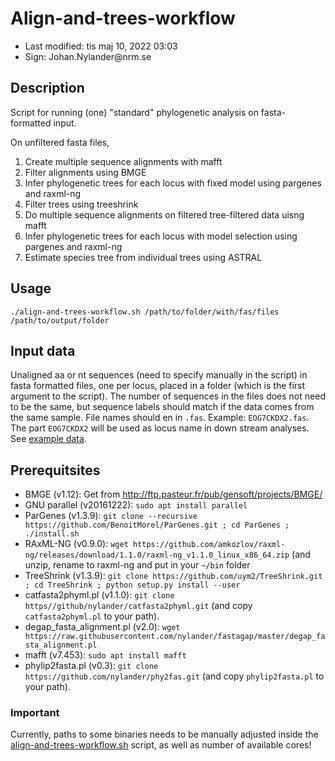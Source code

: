 # Align-and-trees-workflow

- Last modified: tis maj 10, 2022  03:03
- Sign: Johan.Nylander\@nrm.se

## Description

Script for running (one) "standard" phylogenetic analysis on fasta-formatted input.

On unfiltered fasta files,

1. Create multiple sequence alignments with mafft
2. Filter alignments using BMGE
3. Infer phylogenetic trees for each locus with fixed model using pargenes and raxml-ng
4. Filter trees using treeshrink
5. Do multiple sequence alignments on filtered tree-filtered data uisng mafft
6. Infer phylogenetic trees for each locus with model selection using pargenes and raxml-ng
7. Estimate species tree from individual trees using ASTRAL

## Usage

    ./align-and-trees-workflow.sh /path/to/folder/with/fas/files /path/to/output/folder

## Input data

Unaligned aa or nt sequences (need to specify manually in the script) in fasta
formatted files, one per locus, placed in a folder (which is the first argument
to the script). The number of sequences in the files does not need to be the
same, but sequence labels should match if the data comes from the same sample.
File names should en in `.fas`. Example: `EOG7CKDX2.fas`.  The part `EOG7CKDX2`
will be used as locus name in down stream analyses. See [example data](data).

## Prerequitsites

- BMGE (v1.12): Get from <http://ftp.pasteur.fr/pub/gensoft/projects/BMGE/>
- GNU parallel (v20161222): `sudo apt install parallel`
- ParGenes (v1.3.9): `git clone --recursive https://github.com/BenoitMorel/ParGenes.git ; cd ParGenes ; ./install.sh`
- RAxML-NG (v0.9.0): `wget https://github.com/amkozlov/raxml-ng/releases/download/1.1.0/raxml-ng_v1.1.0_linux_x86_64.zip` (and unzip, rename to raxml-ng and put in your `~/bin`  folder
- TreeShrink (v1.3.9): `git clone https://github.com/uym2/TreeShrink.git ; cd TreeShrink ; python setup.py install --user`
- catfasta2phyml.pl (v1.1.0): `git clone https//github/nylander/catfasta2phyml.git` (and copy `catfasta2phyml.pl` to your path).
- degap_fasta_alignment.pl (v2.0): `wget https://raw.githubusercontent.com/nylander/fastagap/master/degap_fasta_alignment.pl`
- mafft (v7.453): `sudo apt install mafft`
- phylip2fasta.pl (v0.3): `git clone https://github.com/nylander/phy2fas.git` (and copy `phylip2fasta.pl` to your path).

### Important

Currently, paths to some binaries needs to be manually adjusted inside the
[align-and-trees-workflow.sh](src/align-and-trees-workflow.sh) script, as well
as number of available cores!


